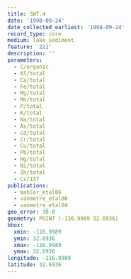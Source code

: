 ```yaml
---
title: SWT.4
date: '1998-09-24'
date_collected_earliest: '1998-09-24'
record_type: core
medium: lake_sediment
feature: '221'
description: ''
parameters:
  - C/organic
  - Al/total
  - Ca/total
  - Fe/total
  - Mg/total
  - Mn/total
  - P/total
  - K/total
  - Na/total
  - As/total
  - Cd/total
  - Cr/total
  - Cu/total
  - Pb/total
  - Hg/total
  - Ni/total
  - Zn/total
  - Cs/137
publications:
  - mahler_etal06
  - vanmetre_etal06
  - vanmetre_etal04
geo_error: 30.0
geometry: POINT (-116.9989 32.6936)
bbox:
  xmin: -116.9989
  ymin: 32.6936
  xmax: -116.9989
  ymax: 32.6936
longitude: -116.9989
latitude: 32.6936
---
```

